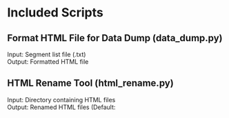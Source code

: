 # Included Scripts

## Format HTML File for Data Dump (data_dump.py)
Input: Segment list file (.txt)  
Output: Formatted HTML file

## HTML Rename Tool (html_rename.py)
Input: Directory containing HTML files  
Output: Renamed HTML files (Default: <title> tag)

## JSON to HTML (json_to_html.py)
Input: Selcted JSON files to convert (.json), # of keys to parse, and keys for parsing  
Output: Single HTML file containing values from all parsed JSON keys wrapped in p tags



# Other Useful Files

## Regex Cheatsheet
Text file containing regex rules and common find and replace patterns that we use
